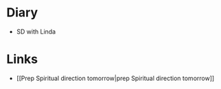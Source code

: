 # Diary
- SD with Linda

# Links
- [[Prep Spiritual direction tomorrow|prep Spiritual direction tomorrow]]
